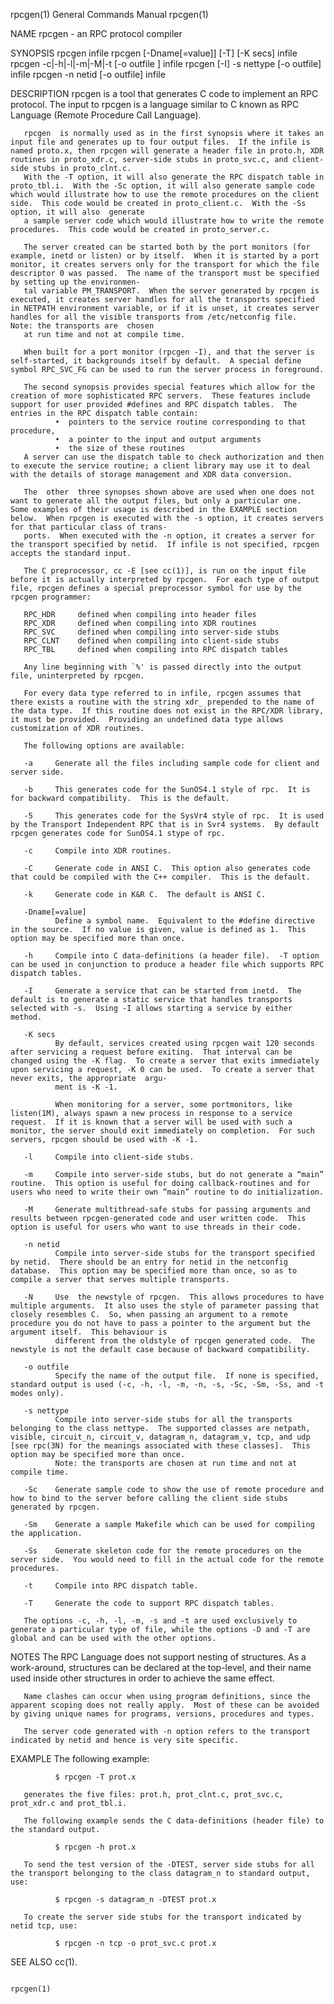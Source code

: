 rpcgen(1)                                                                                                                                       General Commands Manual                                                                                                                                       rpcgen(1)

NAME
       rpcgen - an RPC protocol compiler

SYNOPSIS
       rpcgen infile
       rpcgen [-Dname[=value]] [-T] [-K secs] infile
       rpcgen -c|-h|-l|-m|-M|-t [-o outfile ] infile
       rpcgen [-I] -s nettype [-o outfile] infile
       rpcgen -n netid [-o outfile] infile

DESCRIPTION
       rpcgen is a tool that generates C code to implement an RPC protocol.  The input to rpcgen is a language similar to C known as RPC Language (Remote Procedure Call Language).

       rpcgen  is normally used as in the first synopsis where it takes an input file and generates up to four output files.  If the infile is named proto.x, then rpcgen will generate a header file in proto.h, XDR routines in proto_xdr.c, server-side stubs in proto_svc.c, and client-side stubs in proto_clnt.c.
       With the -T option, it will also generate the RPC dispatch table in proto_tbl.i.  With the -Sc option, it will also generate sample code which would illustrate how to use the remote procedures on the client side.  This code would be created in proto_client.c.  With the -Ss option, it will also  generate
       a sample server code which would illustrate how to write the remote procedures.  This code would be created in proto_server.c.

       The server created can be started both by the port monitors (for example, inetd or listen) or by itself.  When it is started by a port monitor, it creates servers only for the transport for which the file descriptor 0 was passed.  The name of the transport must be specified by setting up the environmen‐
       tal variable PM_TRANSPORT.  When the server generated by rpcgen is executed, it creates server handles for all the transports specified in NETPATH environment variable, or if it is unset, it creates server handles for all the visible transports from /etc/netconfig file.  Note: the transports are  chosen
       at run time and not at compile time.

       When built for a port monitor (rpcgen -I), and that the server is self-started, it backgrounds itself by default.  A special define symbol RPC_SVC_FG can be used to run the server process in foreground.

       The second synopsis provides special features which allow for the creation of more sophisticated RPC servers.  These features include support for user provided #defines and RPC dispatch tables.  The entries in the RPC dispatch table contain:
              •  pointers to the service routine corresponding to that procedure,
              •  a pointer to the input and output arguments
              •  the size of these routines
       A server can use the dispatch table to check authorization and then to execute the service routine; a client library may use it to deal with the details of storage management and XDR data conversion.

       The  other  three synopses shown above are used when one does not want to generate all the output files, but only a particular one.  Some examples of their usage is described in the EXAMPLE section below.  When rpcgen is executed with the -s option, it creates servers for that particular class of trans‐
       ports.  When executed with the -n option, it creates a server for the transport specified by netid.  If infile is not specified, rpcgen accepts the standard input.

       The C preprocessor, cc -E [see cc(1)], is run on the input file before it is actually interpreted by rpcgen.  For each type of output file, rpcgen defines a special preprocessor symbol for use by the rpcgen programmer:

       RPC_HDR     defined when compiling into header files
       RPC_XDR     defined when compiling into XDR routines
       RPC_SVC     defined when compiling into server-side stubs
       RPC_CLNT    defined when compiling into client-side stubs
       RPC_TBL     defined when compiling into RPC dispatch tables

       Any line beginning with `%' is passed directly into the output file, uninterpreted by rpcgen.

       For every data type referred to in infile, rpcgen assumes that there exists a routine with the string xdr_ prepended to the name of the data type.  If this routine does not exist in the RPC/XDR library, it must be provided.  Providing an undefined data type allows customization of XDR routines.

       The following options are available:

       -a     Generate all the files including sample code for client and server side.

       -b     This generates code for the SunOS4.1 style of rpc.  It is for backward compatibility.  This is the default.

       -5     This generates code for the SysVr4 style of rpc.  It is used by the Transport Independent RPC that is in Svr4 systems.  By default rpcgen generates code for SunOS4.1 stype of rpc.

       -c     Compile into XDR routines.

       -C     Generate code in ANSI C.  This option also generates code that could be compiled with the C++ compiler.  This is the default.

       -k     Generate code in K&R C.  The default is ANSI C.

       -Dname[=value]
              Define a symbol name.  Equivalent to the #define directive in the source.  If no value is given, value is defined as 1.  This option may be specified more than once.

       -h     Compile into C data-definitions (a header file).  -T option can be used in conjunction to produce a header file which supports RPC dispatch tables.

       -I     Generate a service that can be started from inetd.  The default is to generate a static service that handles transports selected with -s.  Using -I allows starting a service by either method.

       -K secs
              By default, services created using rpcgen wait 120 seconds after servicing a request before exiting.  That interval can be changed using the -K flag.  To create a server that exits immediately upon servicing a request, -K 0 can be used.  To create a server that never exits, the appropriate  argu‐
              ment is -K -1.

              When monitoring for a server, some portmonitors, like listen(1M), always spawn a new process in response to a service request.  If it is known that a server will be used with such a monitor, the server should exit immediately on completion.  For such servers, rpcgen should be used with -K -1.

       -l     Compile into client-side stubs.

       -m     Compile into server-side stubs, but do not generate a “main” routine.  This option is useful for doing callback-routines and for users who need to write their own “main” routine to do initialization.

       -M     Generate multithread-safe stubs for passing arguments and results between rpcgen-generated code and user written code.  This option is useful for users who want to use threads in their code.

       -n netid
              Compile into server-side stubs for the transport specified by netid.  There should be an entry for netid in the netconfig database.  This option may be specified more than once, so as to compile a server that serves multiple transports.

       -N     Use  the newstyle of rpcgen.  This allows procedures to have multiple arguments.  It also uses the style of parameter passing that closely resembles C.  So, when passing an argument to a remote procedure you do not have to pass a pointer to the argument but the argument itself.  This behaviour is
              different from the oldstyle of rpcgen generated code.  The newstyle is not the default case because of backward compatibility.

       -o outfile
              Specify the name of the output file.  If none is specified, standard output is used (-c, -h, -l, -m, -n, -s, -Sc, -Sm, -Ss, and -t modes only).

       -s nettype
              Compile into server-side stubs for all the transports belonging to the class nettype.  The supported classes are netpath, visible, circuit_n, circuit_v, datagram_n, datagram_v, tcp, and udp [see rpc(3N) for the meanings associated with these classes].  This option may be specified more than once.
              Note: the transports are chosen at run time and not at compile time.

       -Sc    Generate sample code to show the use of remote procedure and how to bind to the server before calling the client side stubs generated by rpcgen.

       -Sm    Generate a sample Makefile which can be used for compiling the application.

       -Ss    Generate skeleton code for the remote procedures on the server side.  You would need to fill in the actual code for the remote procedures.

       -t     Compile into RPC dispatch table.

       -T     Generate the code to support RPC dispatch tables.

       The options -c, -h, -l, -m, -s and -t are used exclusively to generate a particular type of file, while the options -D and -T are global and can be used with the other options.

NOTES
       The RPC Language does not support nesting of structures.  As a work-around, structures can be declared at the top-level, and their name used inside other structures in order to achieve the same effect.

       Name clashes can occur when using program definitions, since the apparent scoping does not really apply.  Most of these can be avoided by giving unique names for programs, versions, procedures and types.

       The server code generated with -n option refers to the transport indicated by netid and hence is very site specific.

EXAMPLE
       The following example:

              $ rpcgen -T prot.x

       generates the five files: prot.h, prot_clnt.c, prot_svc.c, prot_xdr.c and prot_tbl.i.

       The following example sends the C data-definitions (header file) to the standard output.

              $ rpcgen -h prot.x

       To send the test version of the -DTEST, server side stubs for all the transport belonging to the class datagram_n to standard output, use:

              $ rpcgen -s datagram_n -DTEST prot.x

       To create the server side stubs for the transport indicated by netid tcp, use:

              $ rpcgen -n tcp -o prot_svc.c prot.x

SEE ALSO
       cc(1).

                                                                                                                                                                                                                                                                                                              rpcgen(1)
